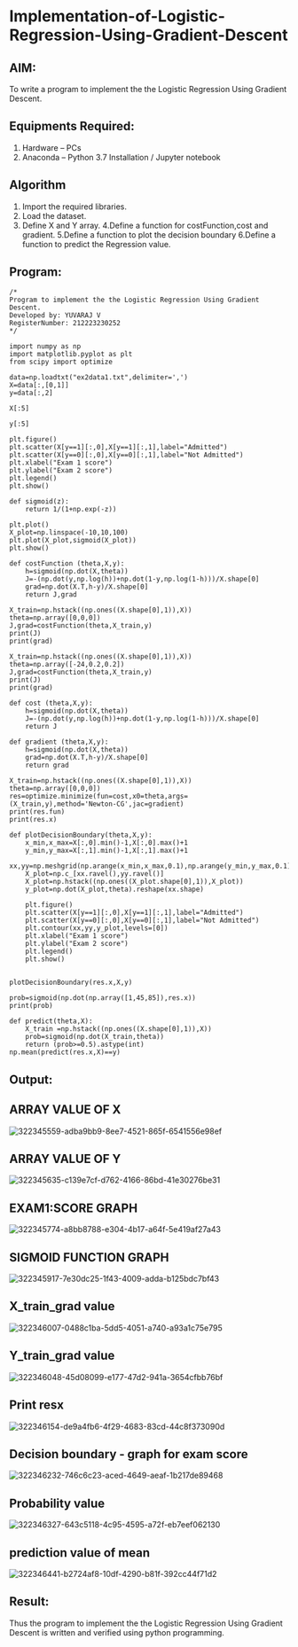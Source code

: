 # Implementation-of-Logistic-Regression-Using-Gradient-Descent

## AIM:
To write a program to implement the the Logistic Regression Using Gradient Descent.

## Equipments Required:
1. Hardware – PCs
2. Anaconda – Python 3.7 Installation / Jupyter notebook

## Algorithm

1. Import the required libraries.
2. Load the dataset.
3. Define X and Y array.
4.Define a function for costFunction,cost and gradient.
5.Define a function to plot the decision boundary
6.Define a function to predict the Regression value.

## Program:
```
/*
Program to implement the the Logistic Regression Using Gradient Descent.
Developed by: YUVARAJ V
RegisterNumber: 212223230252
*/
```
```
import numpy as np
import matplotlib.pyplot as plt
from scipy import optimize

data=np.loadtxt("ex2data1.txt",delimiter=',')
X=data[:,[0,1]]
y=data[:,2]

X[:5]

y[:5]

plt.figure()
plt.scatter(X[y==1][:,0],X[y==1][:,1],label="Admitted")
plt.scatter(X[y==0][:,0],X[y==0][:,1],label="Not Admitted")
plt.xlabel("Exam 1 score")
plt.ylabel("Exam 2 score")
plt.legend()
plt.show()

def sigmoid(z):
    return 1/(1+np.exp(-z))

plt.plot()
X_plot=np.linspace(-10,10,100)
plt.plot(X_plot,sigmoid(X_plot))
plt.show()

def costFunction (theta,X,y):
    h=sigmoid(np.dot(X,theta))
    J=-(np.dot(y,np.log(h))+np.dot(1-y,np.log(1-h)))/X.shape[0]
    grad=np.dot(X.T,h-y)/X.shape[0]
    return J,grad

X_train=np.hstack((np.ones((X.shape[0],1)),X))
theta=np.array([0,0,0])
J,grad=costFunction(theta,X_train,y)
print(J)
print(grad)

X_train=np.hstack((np.ones((X.shape[0],1)),X))
theta=np.array([-24,0.2,0.2])
J,grad=costFunction(theta,X_train,y)
print(J)
print(grad)

def cost (theta,X,y):
    h=sigmoid(np.dot(X,theta))
    J=-(np.dot(y,np.log(h))+np.dot(1-y,np.log(1-h)))/X.shape[0]
    return J

def gradient (theta,X,y):
    h=sigmoid(np.dot(X,theta))
    grad=np.dot(X.T,h-y)/X.shape[0]
    return grad

X_train=np.hstack((np.ones((X.shape[0],1)),X))
theta=np.array([0,0,0])
res=optimize.minimize(fun=cost,x0=theta,args=(X_train,y),method='Newton-CG',jac=gradient)
print(res.fun)
print(res.x)

def plotDecisionBoundary(theta,X,y):
    x_min,x_max=X[:,0].min()-1,X[:,0].max()+1
    y_min,y_max=X[:,1].min()-1,X[:,1].max()+1
    xx,yy=np.meshgrid(np.arange(x_min,x_max,0.1),np.arange(y_min,y_max,0.1))
    X_plot=np.c_[xx.ravel(),yy.ravel()]
    X_plot=np.hstack((np.ones((X_plot.shape[0],1)),X_plot))
    y_plot=np.dot(X_plot,theta).reshape(xx.shape)
    
    plt.figure()
    plt.scatter(X[y==1][:,0],X[y==1][:,1],label="Admitted")
    plt.scatter(X[y==0][:,0],X[y==0][:,1],label="Not Admitted")
    plt.contour(xx,yy,y_plot,levels=[0])
    plt.xlabel("Exam 1 score")
    plt.ylabel("Exam 2 score")
    plt.legend()
    plt.show()


plotDecisionBoundary(res.x,X,y)

prob=sigmoid(np.dot(np.array([1,45,85]),res.x))
print(prob)

def predict(theta,X):
    X_train =np.hstack((np.ones((X.shape[0],1)),X))
    prob=sigmoid(np.dot(X_train,theta))
    return (prob>=0.5).astype(int)
np.mean(predict(res.x,X)==y)
```

## Output:
## ARRAY VALUE OF X
![322345559-adba9bb9-8ee7-4521-865f-6541556e98ef](https://github.com/rajalakshmi8248/-Implementation-of-Logistic-Regression-Using-Gradient-Descent/assets/122860827/03ed711c-7af2-44fb-9215-a19800962b31)
## ARRAY VALUE OF Y
![322345635-c139e7cf-d762-4166-86bd-41e30276be31](https://github.com/rajalakshmi8248/-Implementation-of-Logistic-Regression-Using-Gradient-Descent/assets/122860827/a1ea5288-4629-4ab2-bac4-fdb57567c2bb)
## EXAM1:SCORE GRAPH
![322345774-a8bb8788-e304-4b17-a64f-5e419af27a43](https://github.com/rajalakshmi8248/-Implementation-of-Logistic-Regression-Using-Gradient-Descent/assets/122860827/b9d7803d-e87a-474c-94e0-d50f507dff2b)
## SIGMOID FUNCTION GRAPH
![322345917-7e30dc25-1f43-4009-adda-b125bdc7bf43](https://github.com/rajalakshmi8248/-Implementation-of-Logistic-Regression-Using-Gradient-Descent/assets/122860827/3b833922-2ab6-4e0a-aed9-ac530e860844)
## X_train_grad value
![322346007-0488c1ba-5dd5-4051-a740-a93a1c75e795](https://github.com/rajalakshmi8248/-Implementation-of-Logistic-Regression-Using-Gradient-Descent/assets/122860827/6b94152e-2104-4eeb-b50b-045bb0ce3f31)
## Y_train_grad value
![322346048-45d08099-e177-47d2-941a-3654cfbb76bf](https://github.com/rajalakshmi8248/-Implementation-of-Logistic-Regression-Using-Gradient-Descent/assets/122860827/2880472d-f386-4932-a4eb-46a4f4cf807d)
## Print resx
![322346154-de9a4fb6-4f29-4683-83cd-44c8f373090d](https://github.com/rajalakshmi8248/-Implementation-of-Logistic-Regression-Using-Gradient-Descent/assets/122860827/9ccda9d4-fda4-4f92-9fd6-97372dfd80d7)
## Decision boundary - graph for exam score
![322346232-746c6c23-aced-4649-aeaf-1b217de89468](https://github.com/rajalakshmi8248/-Implementation-of-Logistic-Regression-Using-Gradient-Descent/assets/122860827/eba20280-d813-4a66-aa88-b6dcc1743b7c)
## Probability value
![322346327-643c5118-4c95-4595-a72f-eb7eef062130](https://github.com/rajalakshmi8248/-Implementation-of-Logistic-Regression-Using-Gradient-Descent/assets/122860827/62b1a460-68fd-447b-9e65-313899c06e0e)
## prediction value of mean
![322346441-b2724af8-10df-4290-b81f-392cc44f71d2](https://github.com/rajalakshmi8248/-Implementation-of-Logistic-Regression-Using-Gradient-Descent/assets/122860827/aa7d64c0-9405-4330-a656-83fc0ea832e4)

## Result:
Thus the program to implement the the Logistic Regression Using Gradient Descent is written and verified using python programming.



